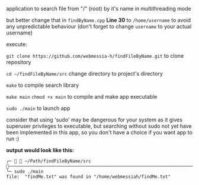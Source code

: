 application to search file from "/" (root) by it's name in multithreading mode

 but better change that in ```findByName.cpp``` **Line 30** to ```/home/username``` to avoid any unpredictable behaviour (don't forget to change ```username``` to your actual username)

execute:

 ```git clone https://github.com/webmessia-h/findFileByName.git``` to clone repository

```cd ~/findFileByName/src``` change directory to project's directory
 
 ```make``` to compile search library 

```make main``` ```chmod +x main``` to compile and make app executable

 ```sudo ./main``` to launch app

 consider that using 'sudo' may be dangerous for your system as it gives superuser privileges to executable, but searching without sudo not yet have been implemented in this app, so you don't have a choice if you want app to run :)

**output would look like this:**
```
╭─   ~/Path/findFileByName/src ───────────────────────────────────────────────────────────────────────────────────────────────
╰─ sudo ./main
file:  "findMe.txt" was found in "/home/webmessiah/findMe.txt"
```
